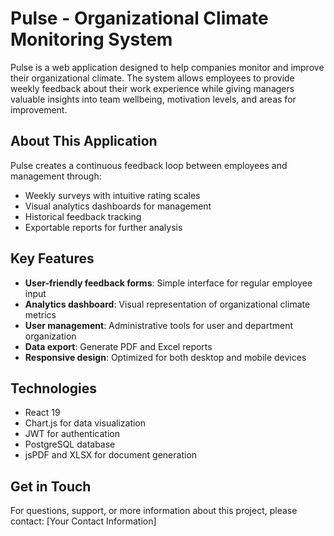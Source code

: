 # Pulse - Organizational Climate Monitoring System

Pulse is a web application designed to help companies monitor and improve their organizational climate. The system allows employees to provide weekly feedback about their work experience while giving managers valuable insights into team wellbeing, motivation levels, and areas for improvement.

## About This Application

Pulse creates a continuous feedback loop between employees and management through:

- Weekly surveys with intuitive rating scales
- Visual analytics dashboards for management
- Historical feedback tracking
- Exportable reports for further analysis

## Key Features

- **User-friendly feedback forms**: Simple interface for regular employee input
- **Analytics dashboard**: Visual representation of organizational climate metrics
- **User management**: Administrative tools for user and department organization
- **Data export**: Generate PDF and Excel reports
- **Responsive design**: Optimized for both desktop and mobile devices

## Technologies

- React 19
- Chart.js for data visualization
- JWT for authentication
- PostgreSQL database
- jsPDF and XLSX for document generation

## Get in Touch

For questions, support, or more information about this project, please contact:
[Your Contact Information]
